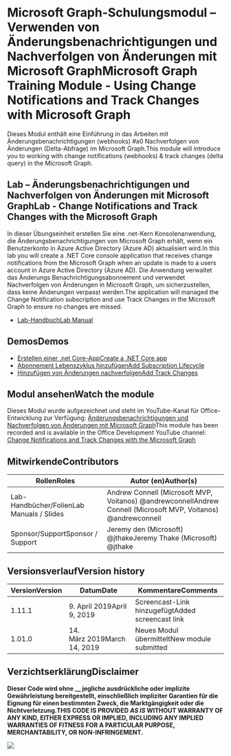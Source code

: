 # <a name="microsoft-graph-training-module---using-change-notifications-and-track-changes-with-microsoft-graph"></a><span data-ttu-id="0d79a-101">Microsoft Graph-Schulungsmodul – Verwenden von Änderungsbenachrichtigungen und Nachverfolgen von Änderungen mit Microsoft Graph</span><span class="sxs-lookup"><span data-stu-id="0d79a-101">Microsoft Graph Training Module - Using Change Notifications and Track Changes with Microsoft Graph</span></span>

<span data-ttu-id="0d79a-102">Dieses Modul enthält eine Einführung in das Arbeiten mit Änderungsbenachrichtigungen (webhooks) #a0 Nachverfolgen von Änderungen (Delta-Abfrage) im Microsoft Graph.</span><span class="sxs-lookup"><span data-stu-id="0d79a-102">This module will introduce you to working with change notifications (webhooks) & track changes (delta query) in the Microsoft Graph.</span></span>

## <a name="lab---change-notifications-and-track-changes-with-the-microsoft-graph"></a><span data-ttu-id="0d79a-103">Lab – Änderungsbenachrichtigungen und Nachverfolgen von Änderungen mit Microsoft Graph</span><span class="sxs-lookup"><span data-stu-id="0d79a-103">Lab - Change Notifications and Track Changes with the Microsoft Graph</span></span>

<span data-ttu-id="0d79a-104">In dieser Übungseinheit erstellen Sie eine .net-Kern Konsolenanwendung, die Änderungsbenachrichtigungen von Microsoft Graph erhält, wenn ein Benutzerkonto in Azure Active Directory (Azure AD) aktualisiert wird.</span><span class="sxs-lookup"><span data-stu-id="0d79a-104">In this lab you will create a .NET Core console application that receives change notifications from the Microsoft Graph when an update is made to a users account in Azure Active Directory (Azure AD).</span></span> <span data-ttu-id="0d79a-105">Die Anwendung verwaltet das Änderungs Benachrichtigungsabonnement und verwendet Nachverfolgen von Änderungen in Microsoft Graph, um sicherzustellen, dass keine Änderungen verpasst werden.</span><span class="sxs-lookup"><span data-stu-id="0d79a-105">The application will managed the Change Notification subscription and use Track Changes in the Microsoft Graph to ensure no changes are missed.</span></span>

- [<span data-ttu-id="0d79a-106">Lab-Handbuch</span><span class="sxs-lookup"><span data-stu-id="0d79a-106">Lab Manual</span></span>](./Lab.md)

## <a name="demos"></a><span data-ttu-id="0d79a-107">Demos</span><span class="sxs-lookup"><span data-stu-id="0d79a-107">Demos</span></span>

- [<span data-ttu-id="0d79a-108">Erstellen einer .net Core-App</span><span class="sxs-lookup"><span data-stu-id="0d79a-108">Create a .NET Core app</span></span>](./demos/01-create-application)
- [<span data-ttu-id="0d79a-109">Abonnement Lebenszyklus hinzufügen</span><span class="sxs-lookup"><span data-stu-id="0d79a-109">Add Subscription Lifecycle</span></span>](./demos/02-subscription-management)
- [<span data-ttu-id="0d79a-110">Hinzufügen von Änderungen nachverfolgen</span><span class="sxs-lookup"><span data-stu-id="0d79a-110">Add Track Changes</span></span>](./demos/03-track-changes)

## <a name="watch-the-module"></a><span data-ttu-id="0d79a-111">Modul ansehen</span><span class="sxs-lookup"><span data-stu-id="0d79a-111">Watch the module</span></span>

<span data-ttu-id="0d79a-112">Dieses Modul wurde aufgezeichnet und steht im YouTube-Kanal für Office-Entwicklung zur Verfügung: [Änderungsbenachrichtigungen und Nachverfolgen von Änderungen mit Microsoft Graph](https://youtu.be/MvJ15BHTdHA)</span><span class="sxs-lookup"><span data-stu-id="0d79a-112">This module has been recorded and is available in the Office Development YouTube channel: [Change Notifications and Track Changes with the Microsoft Graph](https://youtu.be/MvJ15BHTdHA)</span></span>

## <a name="contributors"></a><span data-ttu-id="0d79a-113">Mitwirkende</span><span class="sxs-lookup"><span data-stu-id="0d79a-113">Contributors</span></span>

| <span data-ttu-id="0d79a-114">Rollen</span><span class="sxs-lookup"><span data-stu-id="0d79a-114">Roles</span></span>                | <span data-ttu-id="0d79a-115">Autor (en)</span><span class="sxs-lookup"><span data-stu-id="0d79a-115">Author(s)</span></span>                                               |
| -------------------- | ------------------------------------------------------- |
| <span data-ttu-id="0d79a-116">Lab-Handbücher/Folien</span><span class="sxs-lookup"><span data-stu-id="0d79a-116">Lab Manuals / Slides</span></span> | <span data-ttu-id="0d79a-117">Andrew Connell (Microsoft MVP, Voitanos) @andrewconnell</span><span class="sxs-lookup"><span data-stu-id="0d79a-117">Andrew Connell (Microsoft MVP, Voitanos) @andrewconnell</span></span> |
| <span data-ttu-id="0d79a-118">Sponsor/Support</span><span class="sxs-lookup"><span data-stu-id="0d79a-118">Sponsor / Support</span></span>    | <span data-ttu-id="0d79a-119">Jeremy den (Microsoft) @jthake</span><span class="sxs-lookup"><span data-stu-id="0d79a-119">Jeremy Thake (Microsoft) @jthake</span></span>                        |

## <a name="version-history"></a><span data-ttu-id="0d79a-120">Versionsverlauf</span><span class="sxs-lookup"><span data-stu-id="0d79a-120">Version history</span></span>

| <span data-ttu-id="0d79a-121">Version</span><span class="sxs-lookup"><span data-stu-id="0d79a-121">Version</span></span> | <span data-ttu-id="0d79a-122">Datum</span><span class="sxs-lookup"><span data-stu-id="0d79a-122">Date</span></span>           | <span data-ttu-id="0d79a-123">Kommentare</span><span class="sxs-lookup"><span data-stu-id="0d79a-123">Comments</span></span>             |
| ------- | -------------- | -------------------- |
| <span data-ttu-id="0d79a-124">1.1</span><span class="sxs-lookup"><span data-stu-id="0d79a-124">1.1</span></span>     | <span data-ttu-id="0d79a-125">9. April 2019</span><span class="sxs-lookup"><span data-stu-id="0d79a-125">April 9, 2019</span></span> | <span data-ttu-id="0d79a-126">Screencast-Link hinzugefügt</span><span class="sxs-lookup"><span data-stu-id="0d79a-126">Added screencast link</span></span> |
| <span data-ttu-id="0d79a-127">1.0</span><span class="sxs-lookup"><span data-stu-id="0d79a-127">1.0</span></span>     | <span data-ttu-id="0d79a-128">14. März 2019</span><span class="sxs-lookup"><span data-stu-id="0d79a-128">March 14, 2019</span></span> | <span data-ttu-id="0d79a-129">Neues Modul übermittelt</span><span class="sxs-lookup"><span data-stu-id="0d79a-129">New module submitted</span></span> |

## <a name="disclaimer"></a><span data-ttu-id="0d79a-130">Verzichtserklärung</span><span class="sxs-lookup"><span data-stu-id="0d79a-130">Disclaimer</span></span>

<span data-ttu-id="0d79a-131">**Dieser Code wird ohne __ jegliche ausdrückliche oder implizite Gewährleistung bereitgestellt, einschließlich impliziter Garantien für die Eignung für einen bestimmten Zweck, die Marktgängigkeit oder die Nichtverletzung.**</span><span class="sxs-lookup"><span data-stu-id="0d79a-131">**THIS CODE IS PROVIDED _AS IS_ WITHOUT WARRANTY OF ANY KIND, EITHER EXPRESS OR IMPLIED, INCLUDING ANY IMPLIED WARRANTIES OF FITNESS FOR A PARTICULAR PURPOSE, MERCHANTABILITY, OR NON-INFRINGEMENT.**</span></span>

<img src="https://telemetry.sharepointpnp.com/msgraph-training-changenotifications" />
